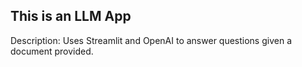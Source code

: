 ## This is an LLM App

Description: Uses Streamlit and OpenAI to answer questions given a document provided.